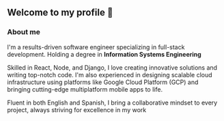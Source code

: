 ## Welcome to my profile 👋

### About me

I'm a results-driven software engineer specializing in full-stack development. Holding a degree in **Information Systems Engineering**

Skilled in React, Node, and Django, I love creating innovative solutions and writing top-notch code. I'm also experienced in designing scalable cloud infrastructure using platforms like Google Cloud Platform (GCP) and bringing cutting-edge multiplatform mobile apps to life.

 Fluent in both English and Spanish, I bring a collaborative mindset to every project, always striving for excellence in my work
